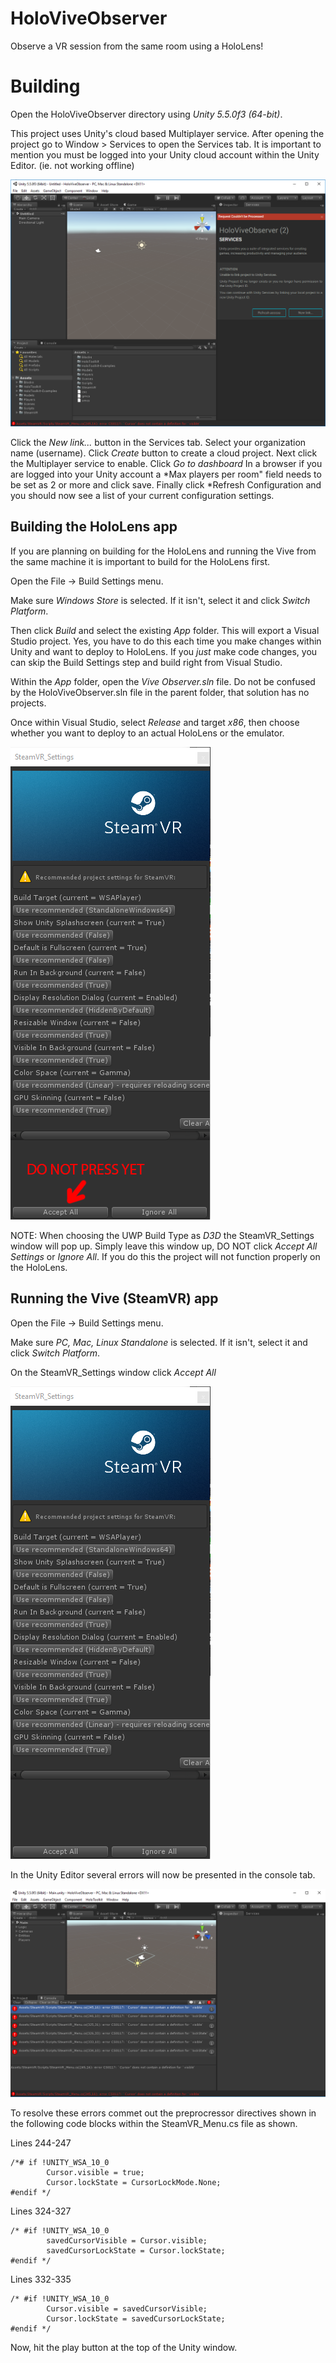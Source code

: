 # HoloViveObserver
Observe a VR session from the same room using a HoloLens!

# Building
Open the HoloViveObserver directory using *Unity 5.5.0f3 (64-bit)*.

This project uses Unity's cloud based Multiplayer service.  After opening the project
 go to Window > Services to open the Services tab.  It is important to mention you 
 must be logged into your Unity cloud account within the Unity Editor. (ie. not working offline)
 
![HoloLens Build Settings](HoloViveObserver/Screenshots/services_tab.png)

Click the *New link...* button in the Services tab. Select your organization name 
(username). Click *Create* button to create a cloud project.  Next click the
Multiplayer service to enable.  Click *Go to dashboard* In a browser if you are
 logged into your Unity account a *Max players per room" field needs to be set as
 2 or more and click save. Finally click *Refresh Configuration and you should
 now see a list of your current configuration settings.
 
## Building the HoloLens app
If you are planning on building for the HoloLens and running the Vive from the same
 machine it is important to build for the HoloLens
first.

Open the File -> Build Settings menu.

Make sure *Windows Store* is selected. If it isn't, select it and click
*Switch Platform*.

Then click *Build* and select the existing *App* folder. This will export
a Visual Studio project. Yes, you have to do this each time you make changes
within Unity and want to deploy to HoloLens. If you *just* make code changes,
you can skip the Build Settings step and build right from Visual Studio.

Within the *App* folder, open the *Vive Observer.sln* file. Do not be confused
by the HoloViveObserver.sln file in the parent folder, that solution has no
projects.

Once within Visual Studio, select *Release* and target *x86*, then choose
whether you want to deploy to an actual HoloLens or the emulator.  

![HoloLens Build Settings](HoloViveObserver/Screenshots/SteamVR_Settings_Do_Not_Press.png)

NOTE: When choosing the UWP Build Type as *D3D* the SteamVR_Settings window will pop up.  Simply
leave this window up, DO NOT click *Accept All Settings* or *Ignore All*.  If you do this
the project will not function properly on the HoloLens.

## Running the Vive (SteamVR) app
Open the File -> Build Settings menu.

Make sure *PC, Mac, Linux Standalone* is selected. If it isn't, select it and click
*Switch Platform*.

On the SteamVR_Settings window click *Accept All*

![HoloLens Build Settings](HoloViveObserver/Screenshots/SteamVR_Settings.png)

In the Unity Editor several errors will now be presented in the console tab.

![HoloLens Build Settings](HoloViveObserver/Screenshots/Script_Errors.png)

To resolve these errors commet out the preprocressor directives shown in the following code blocks
within the SteamVR_Menu.cs file as shown.

Lines 244-247
~~~~
/*# if !UNITY_WSA_10_0
        Cursor.visible = true;
		Cursor.lockState = CursorLockMode.None;
#endif */
~~~~

Lines 324-327
~~~~
/* #if !UNITY_WSA_10_0
		savedCursorVisible = Cursor.visible;
		savedCursorLockState = Cursor.lockState;
#endif */
~~~~

Lines 332-335
~~~~
/* #if !UNITY_WSA_10_0
		Cursor.visible = savedCursorVisible;
		Cursor.lockState = savedCursorLockState;
#endif */
~~~~

Now, hit the play button at the top of the Unity window.

